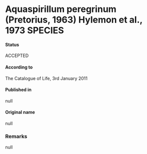 # Aquaspirillum peregrinum (Pretorius, 1963) Hylemon et al., 1973 SPECIES

#### Status
ACCEPTED

#### According to
The Catalogue of Life, 3rd January 2011

#### Published in
null

#### Original name
null

### Remarks
null